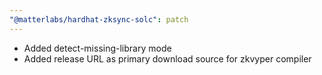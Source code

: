 ```yaml
---
"@matterlabs/hardhat-zksync-solc": patch
---
```


- Added detect-missing-library mode
- Added release URL as primary download source for zkvyper compiler

